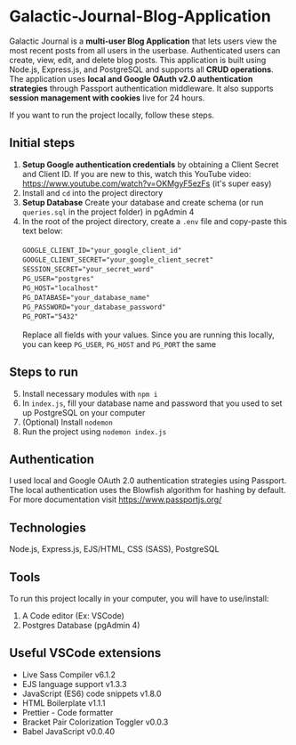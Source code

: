 # Galactic-Journal-Blog-Application

Galactic Journal is a **multi-user Blog Application** that lets users view the most recent posts from all users in the userbase. Authenticated users can create, view, edit, and delete blog posts. This application is built using Node.js, Express.js, and PostgreSQL and supports all **CRUD operations**. The application uses **local and Google OAuth v2.0 authentication strategies** through Passport authentication middleware. It also supports **session management with cookies** live for 24 hours.

If you want to run the project locally, follow these steps. <br>

## Initial steps
1. **Setup Google authentication credentials** by obtaining a Client Secret and Client ID. If you are new to this, watch this YouTube video: https://www.youtube.com/watch?v=OKMgyF5ezFs (it's super easy)
2. Install and `cd` into the project directory
3. **Setup Database** Create your database and create schema (or run `queries.sql` in the project folder) in pgAdmin 4
4. In the root of the project directory, create a `.env` file and copy-paste this text below:<br><br>
      `GOOGLE_CLIENT_ID="your_google_client_id"`<br>
      `GOOGLE_CLIENT_SECRET="your_google_client_secret"`<br>
      `SESSION_SECRET="your_secret_word"`<br>
      `PG_USER="postgres"`<br>
      `PG_HOST="localhost"`<br>
      `PG_DATABASE="your_database_name"`<br>
      `PG_PASSWORD="your_database_password"`<br>
      `PG_PORT="5432"`<br><br>
   Replace all fields with your values. Since you are running this locally, you can keep `PG_USER`, `PG_HOST` and `PG_PORT` the same

## Steps to run

5. Install necessary modules with `npm i`
6. In `index.js`, fill your database name and password that you used to set up PostgreSQL on your computer 
7. (Optional) Install `nodemon`
8. Run the project using `nodemon index.js`

## Authentication

I used local and Google OAuth 2.0 authentication strategies using Passport. The local authentication uses the Blowfish algorithm for hashing by default. For more documentation visit https://www.passportjs.org/

## Technologies
Node.js, Express.js, EJS/HTML, CSS (SASS), PostgreSQL

## Tools
To run this project locally in your computer, you will have to use/install:
1. A Code editor (Ex: VSCode)
2. Postgres Database (pgAdmin 4)

## Useful VSCode extensions
- Live Sass Compiler v6.1.2
- EJS language support v1.3.3
- JavaScript (ES6) code snippets v1.8.0
- HTML Boilerplate v1.1.1
- Prettier - Code formatter
- Bracket Pair Colorization Toggler v0.0.3
- Babel JavaScript v0.0.40

